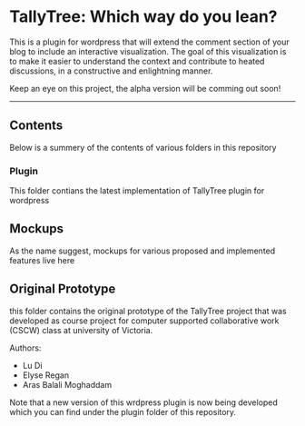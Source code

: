 # TallyTree: Which way do you lean? #
This is a plugin for wordpress that will extend the comment section of your blog to include an interactive visualization. The goal of this visualization is to make it easier to understand the context and contribute to heated discussions, in a constructive and enlightning manner. 

Keep an eye on this project, the alpha version will be comming out soon!
***

## Contents ##
Below is a summery of the contents of various folders in this repository

### Plugin ###
This folder contians the latest implementation of TallyTree plugin for wordpress

## Mockups ##
As the name suggest, mockups for various proposed and implemented features live here

## Original Prototype ##
this folder contains the original prototype of the TallyTree project that was developed as course project for computer supported collaborative work (CSCW) class at university of Victoria. 

Authors: 
 * Lu Di 
 * Elyse Regan 
 * Aras Balali Moghaddam

Note that a new version of this wrdpress plugin is now being developed which you can find under the plugin folder of this repository.
